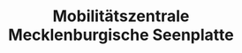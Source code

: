 ---
title: "Mobilitätszentrale Mecklenburgische Seenplatte"
url: /neubrandenburg/mobilitaetszentrale-mecklenburgische-seenplatte/
shop: Tickets
---